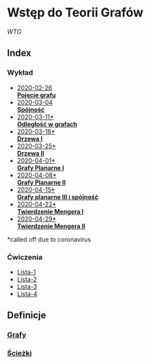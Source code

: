 # Wstęp do Teorii Grafów
*WTG*

## Index

  ### Wykład
  - [2020-02-26\
      **Pojęcie grafu**](wyk/2020-02-26/2020-02-26.md)
  - [2020-03-04\
      **Spójność**](wyk/2020-03-04/2020-03-04.md)
  - [2020-03-11\*\
      **Odległość w grafach**](wyk/2020-03-11/2020-03-11.md)
  - [2020-03-18\*\
      **Drzewa I**](wyk/2020-03-18/2020-03-18.md)
  - [2020-03-25\*\
      **Drzewa II**](wyk/2020-03-25/2020-03-25.md)
  - [2020-04-01\*\
      **Grafy Planarne I**](wyk/2020-04-01/2020-04-01.md)
  - [2020-04-08\*\
      **Grafy Planarne II**](wyk/2020-04-08/2020-04-08.md)
  - [2020-04-15\*\
      **Grafy planarne III i spójność**](wyk/2020-04-15/grafy-planarne-3-spójność.md)
  - [2020-04-22\*\
      **Twierdzenie Mengera I**](wyk/2020-04-22/twierdzenie-mengera.md)
  - [2020-04-29\*\
      **Twierdzenie Mengera II**](wyk/2020-04-29/twierdzenie-mengera-2.md)

  \*called off due to coronavirus

  ### Ćwiczenia
  - [Lista-1](cw/lista-1/lista-1.md)
  - [Lista-2](cw/lista-2/lista-2.md)
  - [Lista-3](cw/lista-3/lista-3.md)
  - [Lista-4](cw/lista-4/lista-4.md)


## Definicje

### [Grafy](definicje/grafy/grafy.md)

### [Ścieżki](definicje/ścieżki/ścieżki.md)
